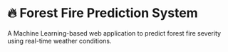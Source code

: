 # 🔥 Forest Fire Prediction System
A Machine Learning-based web application to predict forest fire severity using real-time weather conditions.

